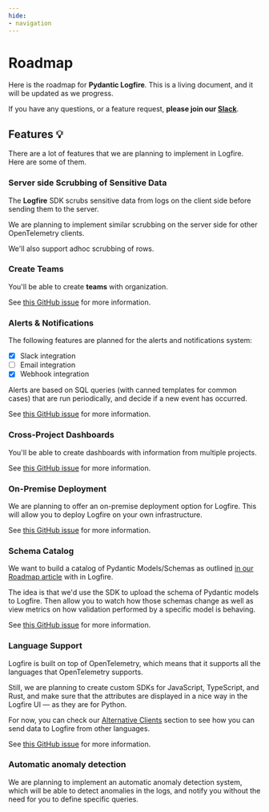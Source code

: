 ```yaml
---
hide:
- navigation
---
```


# Roadmap

Here is the roadmap for **Pydantic Logfire**. This is a living document, and it will be updated as we progress.

If you have any questions, or a feature request, **please join our [Slack][slack]**.

## Features 💡

There are a lot of features that we are planning to implement in Logfire. Here are some of them.

### Server side Scrubbing of Sensitive Data

The **Logfire** SDK scrubs sensitive data from logs on the client side before sending them to the server.

We are planning to implement similar scrubbing on the server side for other OpenTelemetry clients.

We'll also support adhoc scrubbing of rows.

### Create Teams

You'll be able to create **teams** with organization.

See [this GitHub issue][teams-gh-issue] for more information.

### Alerts & Notifications

The following features are planned for the alerts and notifications system:

- [X] Slack integration
- [ ] Email integration
- [X] Webhook integration

Alerts are based on SQL queries (with canned templates for common cases) that are run periodically, and decide if a
new event has occurred.

See [this GitHub issue][alerts-email-gh-issue] for more information.

### Cross-Project Dashboards

You'll be able to create dashboards with information from multiple projects.

See [this GitHub issue][cross-project-dashboards-gh-issue] for more information.

### On-Premise Deployment

We are planning to offer an on-premise deployment option for Logfire.
This will allow you to deploy Logfire on your own infrastructure.

See [this GitHub issue][on-prem-gh-issue] for more information.

### Schema Catalog

We want to build a catalog of Pydantic Models/Schemas as outlined
[in our Roadmap article](https://blog.pydantic.dev/blog/2023/06/13/help-us-build-our-roadmap--pydantic/#4-schema-catalog)
with in Logfire.

The idea is that we'd use the SDK to upload the schema of Pydantic models to Logfire.
Then allow you to watch how those schemas change as well as view metrics on how validation performed
by a specific model is behaving.

See [this GitHub issue][schema-catalog-gh-issue] for more information.

### Language Support

Logfire is built on top of OpenTelemetry, which means that it supports all the languages that OpenTelemetry supports.

Still, we are planning to create custom SDKs for JavaScript, TypeScript, and Rust, and make sure that the
attributes are displayed in a nice way in the Logfire UI — as they are for Python.

For now, you can check our [Alternative Clients](guides/advanced/alternative-clients.md) section to see how
you can send data to Logfire from other languages.

See [this GitHub issue][language-support-gh-issue] for more information.

### Automatic anomaly detection

We are planning to implement an automatic anomaly detection system, which will be able to detect
anomalies in the logs, and notify you without the need for you to define specific queries.

[slack]: https://join.slack.com/t/pydanticlogfire/shared_invite/zt-2war8jrjq-w_nWG6ZX7Zm~gnzY7cXSog
[on-prem-gh-issue]: https://github.com/pydantic/logfire/issues/78
[gh-code-source-gh-issue]: https://github.com/pydantic/logfire/issues/79
[alerts-email-gh-issue]: https://github.com/pydantic/logfire/issues/80
[teams-gh-issue]: https://github.com/pydantic/logfire/issues/81
[cross-project-dashboards-gh-issue]: https://github.com/pydantic/logfire/issues/82
[language-support-gh-issue]: https://github.com/pydantic/logfire/issues/83
[schema-catalog-gh-issue]: https://github.com/pydantic/logfire/issues/84
